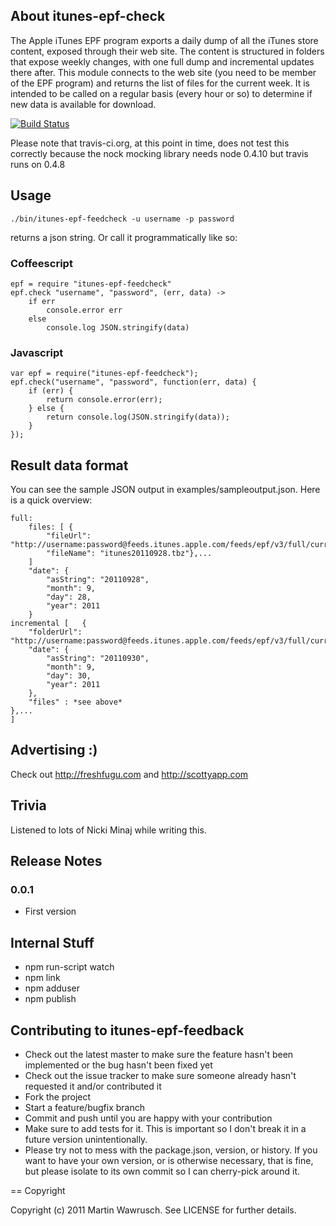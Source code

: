 ## About itunes-epf-check

The Apple iTunes EPF program exports a daily dump of all the iTunes store content, exposed through their web site. The content is structured in folders that expose weekly changes, with one full dump and incremental updates there after.
This module connects to the web site (you need to be member of the EPF program) and returns the list of files for the current week. It is intended to be called on a regular basis (every hour or so) to determine if new data is available for download.

[![Build Status](https://secure.travis-ci.org/freshfugu/itunes-epf-feedcheck.png)](http://travis-ci.org/freshfugu/itunes-epf-feedcheck)

Please note that travis-ci.org, at this point in time, does not test this correctly because the nock mocking library needs node 0.4.10 but travis runs on 0.4.8

## Usage

	./bin/itunes-epf-feedcheck -u username -p password

returns a json string. Or call it programmatically like so:

### Coffeescript

	epf = require "itunes-epf-feedcheck"
	epf.check "username", "password", (err, data) ->
		if err
			console.error err
		else
			console.log JSON.stringify(data)
    
### Javascript

	var epf = require("itunes-epf-feedcheck");
	epf.check("username", "password", function(err, data) {
		if (err) {
			return console.error(err);
		} else {
			return console.log(JSON.stringify(data));
		}
	});

## Result data format
You can see the sample JSON output in examples/sampleoutput.json. Here is a quick overview:

	full:
		files: [ {
			"fileUrl": "http://username:password@feeds.itunes.apple.com/feeds/epf/v3/full/current/itunes20110928.tbz"
			"fileName": "itunes20110928.tbz"},...
		]
		"date": {
			"asString": "20110928",
			"month": 9,
			"day": 28,
			"year": 2011
		}
	incremental [	{
		"folderUrl": "http://username:password@feeds.itunes.apple.com/feeds/epf/v3/full/current/incremental/20110930/",
		"date": {
			"asString": "20110930",
			"month": 9,
			"day": 30,
			"year": 2011
		},
		"files" : *see above*
	},...
	]

## Advertising :)

Check out http://freshfugu.com and http://scottyapp.com

## Trivia

Listened to lots of Nicki Minaj while writing this.

## Release Notes

### 0.0.1
* First version

## Internal Stuff

* npm run-script watch
* npm link
* npm adduser
* npm publish

## Contributing to itunes-epf-feedback
 
* Check out the latest master to make sure the feature hasn't been implemented or the bug hasn't been fixed yet
* Check out the issue tracker to make sure someone already hasn't requested it and/or contributed it
* Fork the project
* Start a feature/bugfix branch
* Commit and push until you are happy with your contribution
* Make sure to add tests for it. This is important so I don't break it in a future version unintentionally.
* Please try not to mess with the package.json, version, or history. If you want to have your own version, or is otherwise necessary, that is fine, but please isolate to its own commit so I can cherry-pick around it.

== Copyright

Copyright (c) 2011 Martin Wawrusch. See LICENSE for
further details.


